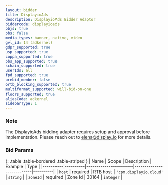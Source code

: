 ```yaml
---
layout: bidder
title: DisplayioAds
description: DisplayioAds Bidder Adaptor
biddercode: displayioads
pbjs: true
pbs: false
media_types: banner, native, video
gvl_id: 14 (adkernel)
gdpr_supported: true
usp_supported: true
coppa_supported: true
pbs_app_supported: true
schain_supported: true
userIds: all
fpd_supported: true
prebid_member: false
ortb_blocking_supported: true
multiformat_supported: will-bid-on-one
floors_supported: true
aliasCode: adkernel
sidebarType: 1
---
```


### Note

The DisplayioAds bidding adapter requires setup and approval before implementation. Please reach out to <elena@display.io> for more details.

### Bid Params

{: .table .table-bordered .table-striped }
| Name     | Scope    | Description           | Example                   | Type     |
|----------|----------|-----------------------|---------------------------|----------|
| `host`   | required | RTB host | `'cpm.displayio.cloud'` | `string` |
| `zoneId` | required | Zone Id           | 30164                 | `integer` |
